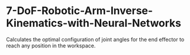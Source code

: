 # 7-DoF-Robotic-Arm-Inverse-Kinematics-with-Neural-Networks
Calculates the optimal configuration of joint angles for the end effector to reach any position in the workspace.
